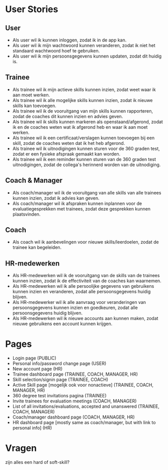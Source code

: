 # User Stories

## User

- Als user wil ik kunnen inloggen, zodat ik in de app kan.
- Als user wil ik mijn wachtwoord kunnen veranderen, zodat ik niet het standaard wachtwoord hoef te gebruiken.
- Als user wil ik mijn persoonsgegevens kunnen updaten, zodat dit huidig is. 

## Trainee
- Als trainee wil ik mijn actieve skills kunnen inzien, zodat weet waar ik aan moet werken.
- Als trainee wil ik alle mogelijke skills kunnen inzien, zodat ik nieuwe skills kan toevoegen.
- Als trainee wil ik de vooruitgang van mijn skills kunnen rapporteren, zodat de coaches dit kunnen inzien en advies geven.
- Als trainee wil ik skills kunnen markeren als openstaand/afgerond, zodat ik en de coaches weten wat ik afgerond heb en waar ik aan moet werken.
- Als trainee wil ik een certificaat/verslagen kunnen toevoegen bij een skill, zodat de coaches weten dat ik het heb afgerond. 
- Als trainee wil ik uitnodigingen kunnen sturen voor de 360 graden test, zodat er een fysieke afspraak gemaakt kan worden.
- Als trainee wil ik een reminder kunnen sturen van de 360 graden test uitnodigingen, zodat de collega's herinnerd worden van de uitnodiging. 

## Coach & Manager
- Als coach/manager wil ik de vooruitgang van alle skills van alle trainees kunnen inzien, zodat ik advies kan geven. 
- Als coach/manager wil ik afspraken kunnen inplannen voor de evaluatiegesprekken met trainees, zodat deze gesprekken kunnen plaatsvinden. 

## Coach
- Als coach wil ik aanbevelingen voor nieuwe skills/leerdoelen, zodat de trainee kan begeleiden. 

## HR-medewerken
- Als HR-medewerken wil ik de vooruitgang van de skills van de trainees kunnen inzien, zodat ik de effectiviteit van de coaches kan waarnemen.
- Als HR-medewerken wil ik alle persoolijke gegevens van gebruikens kunnen inzien en veranderen, zodat alle persoonsgegevens huidig blijven.
- Als HR-medewerker wil ik alle aanvraag voor veranderingen van persoonsgegevens kunnen inzien en goedkeuren, zodat alle persoonsgegevens huidig blijven. 
- Als HR-medewerken wil ik nieuwe accounts aan kunnen maken, zodat nieuwe gebruikens een account kunnen krijgen.



# Pages

- Login page (PUBLIC)
- Personal info/password change page (USER)
- New account page (HR)
- Trainee dashboard page (TRAINEE, COACH, MANAGER, HR)
- Skill selection/signin page (TRAINEE, COACH)
- Active Skill page [mogelijk ook voor nonactieve] (TRAINEE, COACH, MANAGER, HR) 
- 360 degree test invitations pagina (TRAINEE)
- Invite trainees for evaluation meetings (COACH, MANAGER)
- List of all invitations/evaluations, accepted and unanswered (TRAINEE, COACH, MANAGER)
- Coach/manager dashboard page (COACH, MANAGER, HR)
- HR dashboard page [mostly same as coach/manager, but with link to personal info] (HR)






# Vragen
zijn alles een hard of soft-skill?

